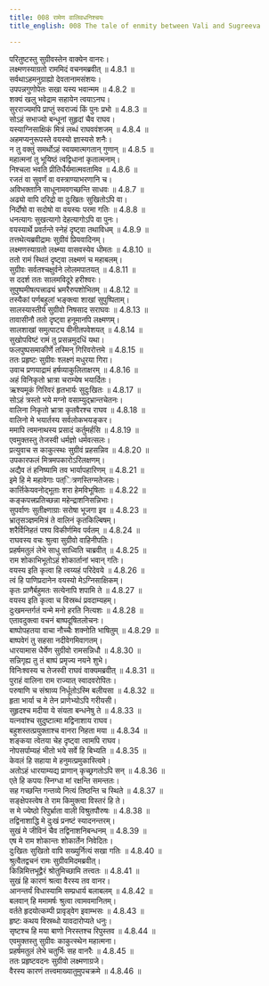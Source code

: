 ```yaml
---
title: 008 रामेण वालिवधनिश्चयः
title_english: 008 The tale of enmity between Vali and Sugreeva

---
```

<div class="audioEmbed"  caption="श्रीराम-हरिसीताराममूर्ति-घनपाठिभ्यां वचनम्" src="https://archive.org/download/Ramayana-recitation-Sriram-harisItArAmamUrti-Ghanapaati-v2/Kanda_4/Kanda_4_KSK-008-Ramasya_Valivadha_Nishachayyaha_0.mp3"></div>

  
परितुष्टस्तु सुग्रीवस्तेन वाक्येन वानरः।  
लक्ष्मणस्याग्रतो राममिदं वचनमब्रवीत् ॥ 4.8.1 ॥   
सर्वथाऽहमनुग्राह्यो देवतानामसंशयः।  
उपपन्नगुणोपेतः सखा यस्य भवान्मम ॥ 4.8.2 ॥   
शक्यं खलु भवेद्राम सहायेन त्वयाऽनघ।  
सुरराज्यमपि प्राप्तुं स्वराज्यं किं पुनः प्रभो ॥ 4.8.3 ॥   
सोऽहं सभाज्यो बन्धूनां सुहृदां चैव राघव।  
यस्याग्निसाक्षिकं मित्रं लब्धं राघववंशजम् ॥ 4.8.4 ॥   
अहमप्यनुरूपस्ते वयस्यो ज्ञास्यसे शनैः।  
न तु वक्तुं समर्थोऽहं स्वयमात्मगतान् गुणान् ॥ 4.8.5 ॥   
महात्मनां तु भूयिष्ठं त्वद्विधानां कृतात्मनाम्।  
निश्चला भवति प्रीतिर्धैर्यमात्मवतामिव ॥ 4.8.6 ॥   
रजतं वा सुवर्णं वा वस्त्राण्याभरणानि च।  
अविभक्तानि साधूनामवगच्छन्ति साधवः ॥ 4.8.7 ॥   
अढ्यो वापि दरिद्रो वा दुःखितः सुखितोऽपि वा।  
निर्दोषो वा सदोषो वा वयस्यः परमा गतिः ॥ 4.8.8 ॥   
धनत्यागः सुखत्यागो देहत्यागोऽपि वा पुनः।  
वयस्यार्थे प्रवर्तन्ते स्नेहं दृष्ट्वा तथाविधम् ॥ 4.8.9 ॥   
तत्तथेत्यब्रवीद्रामः सुग्रीवं प्रियवादिनम्।  
लक्ष्मणस्याग्रतो लक्ष्म्या वासवस्येव धीमतः ॥ 4.8.10 ॥   
ततो रामं स्थितं दृष्ट्वा लक्ष्मणं च महाबलम्।  
सुग्रीवः सर्वतश्चक्षुर्वने लोलमपातयत् ॥ 4.8.11 ॥   
स ददर्श ततः सालमविदूरे हरीश्वरः।  
सुपुष्पमीषत्पत्त्राढ्यं भ्रमरैरुपशोभितम् ॥ 4.8.12 ॥   
तस्यैकां पर्णबहुलां भङ्क्त्वा शाखां सुपुष्पिताम्।  
सालस्यास्तीर्य सुग्रीवो निषसाद सराघवः ॥ 4.8.13 ॥   
तावासीनौ ततो दृष्ट्वा हनूमानपि लक्ष्मणम्।  
सालशाखां समुत्पाट्य वीनीतपवेशयत् ॥ 4.8.14 ॥   
सुखोपविष्टं रामं तु प्रसन्नमुदधिं यथा।  
फलपुष्पसमाकीर्णे तस्मिन् गिरिवरोत्तमे ॥ 4.8.15 ॥   
ततः प्रहृष्टः सुग्रीवः श्लक्ष्णं मधुरया गिरा।  
उवाच प्रणयाद्रामं हर्षव्याकुलिताक्षरम् ॥ 4.8.16 ॥   
अहं विनिकृतो भ्रात्रा चराम्येष भयार्दितः।  
ऋश्यमूकं गिरिवरं हृतभार्यः सुदुःखितः ॥ 4.8.17 ॥   
सोऽहं त्रस्तो भये मग्नो वसाम्युद्भ्रान्तचेतनः।  
वालिना निकृतो भ्रात्रा कृतवैरश्च राघव ॥ 4.8.18 ॥   
वालिनो मे भयार्तस्य सर्वलोकभयङ्कर।  
ममापि त्वमनाथस्य प्रसादं कर्तुमर्हसि ॥ 4.8.19 ॥   
एवमुक्तस्तु तेजस्वी धर्मज्ञो धर्मवत्सलः।  
प्रत्युवाच स काकुत्स्थः सुग्रीवं प्रहसन्निव ॥ 4.8.20 ॥   
उपकारफलं मित्रमपकारोऽरिलक्षणम्।  
अद्यैव तं हनिष्यामि तव भार्यापहारिणम् ॥ 4.8.21 ॥   
इमे हि मे महावेगाः पत्ित्रणस्तिग्मतेजसः।  
कार्त्तिकेयवनोद्भूताः शरा हेमविभूषिताः ॥ 4.8.22 ॥   
कङ्कपत्त्रप्रतिच्छन्ना महेन्द्राशनिसन्निभाः।  
सुपर्वाणः सुतीक्ष्णाग्राः सरोषा भूजगा इव ॥ 4.8.23 ॥   
भ्रातृसञ्ज्ञममित्रं ते वालिनं कृतकिल्बिषम्।  
शरैर्विनिहतं पश्य विकीर्णमिव पर्वतम् ॥ 4.8.24 ॥   
राघवस्य वचः श्रुत्वा सुग्रीवो वाहिनीपतिः।  
प्रहर्षमतुलं लेभे साधु साध्विति चाब्रवीत् ॥ 4.8.25 ॥   
राम शोकाभिभूतोऽहं शोकार्तानां भवान् गतिः।  
वयस्य इति कृत्वा हि त्वय्यहं परिदेवये ॥ 4.8.26 ॥   
त्वं हि पाणिप्रदानेन वयस्यो मेऽग्निसाक्षिकम्।  
कृतः प्राणैर्बहुमतः सत्येनापि शपामि ते ॥ 4.8.27 ॥   
वयस्य इति कृत्वा च विस्रब्धं प्रवदाम्यहम्।  
दुःखमन्तर्गतं यन्मे मनो हरति नित्यशः ॥ 4.8.28 ॥   
एतावदुक्त्वा वचनं बाष्पदूषितलोचनः।  
बाष्पोपहतया वाचा नौच्चैः शक्नोति भाषितुम् ॥ 4.8.29 ॥   
बाष्पवेगं तु सहसा नदीवेगमिवागतम्।  
धारयामास धैर्येण सुग्रीवो रामसन्निधौ ॥ 4.8.30 ॥   
सन्निगृह्य तु तं बाष्पं प्रमृज्य नयने शुभे।  
विनिःश्वस्य च तेजस्वी राघवं वाक्यमब्रवीत् ॥ 4.8.31 ॥   
पुराहं वालिना राम राज्यात् स्वादवरोपितः।  
परुषाणि च संश्राव्य निर्धूतोऽस्मि बलीयसा ॥ 4.8.32 ॥   
हृता भार्या च मे तेन प्राणेभ्योऽपि गरीयसी।  
सुहृदश्च मदीया ये संयता बन्धनेषु ते ॥ 4.8.33 ॥   
यत्नवांश्च सुदुष्टात्मा मद्विनाशाय राघव।  
बहुशस्तत्प्रयुक्ताश्च वानरा निहता मया ॥ 4.8.34 ॥   
शङ्कया त्वेतया चेह दृष्ट्वा त्वामपि राघव।  
नोपसर्पाम्यहं भीतो भये सर्वे हि बिभ्यति ॥ 4.8.35 ॥   
केवलं हि सहाया मे हनुमत्प्रमुकास्त्विमे।  
अतोऽहं धारयाम्यद्य प्राणान् कृच्छ्रगतोऽपि सन् ॥ 4.8.36 ॥   
एते हि कपयः स्निग्धा मां रक्षन्ति समन्ततः।  
सह गच्छन्ति गन्तव्ये नित्यं तिष्ठन्ति च स्थिते ॥ 4.8.37 ॥   
सङ्क्षेपस्त्वेष ते राम किमुक्त्वा विस्तरं हि ते।  
स मे ज्येष्ठो रिपुर्भ्राता वाली विश्रुतपौरुषः ॥ 4.8.38 ॥   
तद्विनाशाद्धि मे दुःखं प्रनष्टं स्यादनन्तरम्।  
सुखं मे जीविनं चैव तद्विनाशनिबन्धनम् ॥ 4.8.39 ॥   
एष मे राम शोकान्तः शोकार्तेन निवेदितः।  
दुःखितः सुखितो वापि सख्युर्नित्यं सखा गतिः ॥ 4.8.40 ॥   
श्रुत्वैतद्वचनं रामः सुग्रीवमिदमब्रवीत्।  
किन्निमित्तभूद्वैरं श्रोतुमिच्छामि तत्त्वतः ॥ 4.8.41 ॥   
सुखं हि कारणं श्रत्वा वैरस्य तव वानर।  
आनन्तर्यं विधास्यामि सम्प्रधार्य बलाबलम् ॥ 4.8.42 ॥   
बलवान् हि ममामर्षः श्रुत्वा त्वामवमानितम्।  
वर्तते हृदयोत्कम्पी प्रावृड्वेग इवाम्भसः ॥ 4.8.43 ॥   
हृष्टः कथय विस्रब्धो यावदारोप्यते धनुः।  
सृष्टश्च हि मया बाणो निरस्तश्च रिपुस्तव ॥ 4.8.44 ॥   
एवमुक्तस्तु सुग्रीवः काकुत्स्थेन महात्मना।  
प्रहर्षमतुलं लेभे चतुर्भिः सह वानरैः ॥ 4.8.45 ॥   
ततः प्रहृष्टवदनः सुग्रीवो लक्ष्मणाग्रजे।  
वैरस्य कारणं तत्त्वमाख्यातुमुपचक्रमे ॥ 4.8.46 ॥   